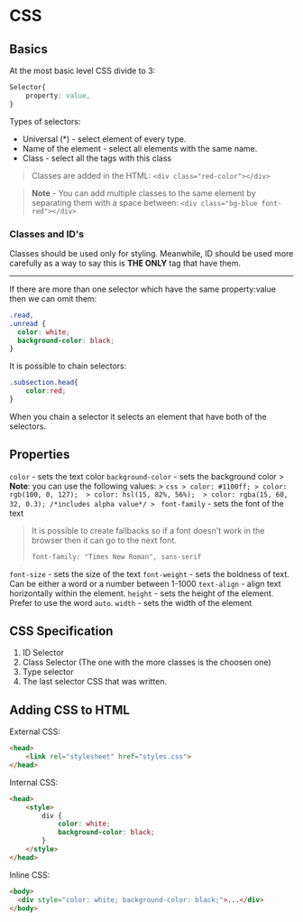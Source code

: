 # CSS

## Basics

At the most basic level CSS divide to 3:

```CSS
Selector{
    property: value,
}
```

Types of selectors:

- Universal (\*) - select element of every type.
- Name of the element - select all elements with the same name.
- Class - select all the tags with this class

> Classes are added in the HTML:
> `<div class="red-color"></div>`

> **Note** - You can add multiple classes to the same element by separating
> them with a space between: `<div class="bg-blue font-red"></div>`

### Classes and ID's

Classes should be used only for styling.
Meanwhile, ID should be used more carefully as a way to say this is **THE ONLY**
tag that have them.

---

If there are more than one selector which have the same property:value then
we can omit them:

```CSS
.read,
.unread {
  color: white;
  background-color: black;
}
```

It is possible to chain selectors:

```CSS
.subsection.head{
    color:red;
}
```

When you chain a selector it selects an element that have both of the selectors.

## Properties

`color` - sets the text color
`background-color` - sets the background color
    > **Note**: you can use the following values:
    > ```css
    > color: #1100ff;
    > color: rgb(100, 0, 127); 
    > color: hsl(15, 82%, 56%); 
    > color: rgba(15, 60, 32, 0.3); /*includes alpha value*/
    > ```
`font-family` - sets the font of the text
> It is possible to create fallbacks so if a font doesn't work in the browser then it can go to the next font.
> ```CSS
> font-family: "Times New Roman", sans-serif
> ```
`font-size` - sets the size of the text
`font-weight` - sets the boldness of text. Can be either a word or a number between 1-1000
`text-align` - align text horizontally within the element.
`height` - sets the height of the element. Prefer to use the word `auto`.
`width` - sets the width of the element

## CSS Specification

1. ID Selector
2. Class Selector (The one with the more classes is the choosen one)
3. Type selector
4. The last selector CSS that was written.

## Adding CSS to HTML

External CSS:
```html
<head>
    <link rel="stylesheet" href="styles.css">
</head>
```

Internal CSS:
```html
<head>
    <style>
        div {
            color: white;
            background-color: black;
        }
    </style>
</head>
```

Inline CSS:
```html
<body>
  <div style="color: white; background-color: black;">...</div>
</body>
```

